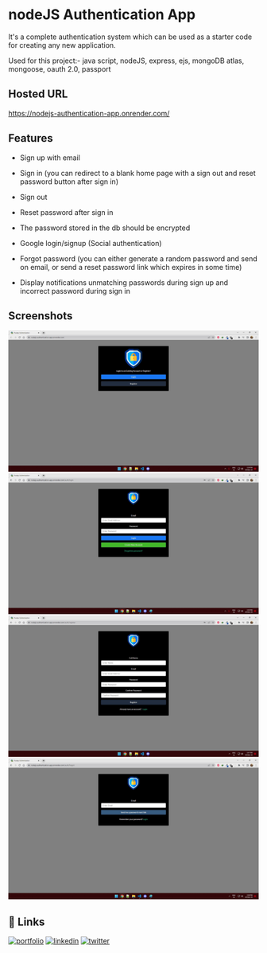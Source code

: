 
# nodeJS Authentication App
  It's a complete authentication system which can be used as a starter code for 
  creating any new application.

  Used for this project:-
  java script, nodeJS, express, ejs, mongoDB atlas, mongoose, oauth 2.0, passport









## Hosted URL

  https://nodejs-authentication-app.onrender.com/
## Features

- Sign up with email
- Sign in (you can redirect to a blank home page with a sign out and 
  reset password button after sign in)
- Sign out
- Reset password after sign in
- The password stored in the db should be encrypted
- Google login/signup (Social authentication)
- Forgot password (you can either generate a random password and 
  send on email, or send a reset password link which expires in some time)

- Display notifications unmatching passwords during sign up and incorrect 
  password during sign in


## Screenshots

![Welcome Page](https://github.com/Sandeep431-glitch/nodeJsAuthentication/blob/main/ScreenShots/Welcome%20page.jpg?raw=true)
![Login Page](https://github.com/Sandeep431-glitch/nodeJsAuthentication/blob/main/ScreenShots/Login%20page.jpg?raw=true)
![Registration Page](https://github.com/Sandeep431-glitch/nodeJsAuthentication/blob/main/ScreenShots/Register%20page.jpg?raw=true)
![Forgotten Password Page](https://github.com/Sandeep431-glitch/nodeJsAuthentication/blob/main/ScreenShots/Forgotten%20password.jpg?raw=true)


## 🔗 Links
[![portfolio](https://img.shields.io/badge/my_portfolio-000?style=for-the-badge&logo=ko-fi&logoColor=white)]()
[![linkedin](https://img.shields.io/badge/linkedin-0A66C2?style=for-the-badge&logo=linkedin&logoColor=white)](https://www.linkedin.com/in/ghoshsandeep431/)
[![twitter](https://img.shields.io/badge/twitter-1DA1F2?style=for-the-badge&logo=twitter&logoColor=white)](https://twitter.com/ghoshsandeep431)

